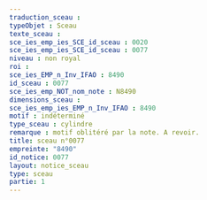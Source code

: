 ```yaml
---
traduction_sceau : 
typeObjet : Sceau
texte_sceau : 
sce_ies_emp_ies_SCE_id_sceau : 0020
sce_ies_emp_ies_SCE_id_sceau : 0077
niveau : non royal
roi : 
sce_ies_EMP_n_Inv_IFAO : 8490
id_sceau : 0077
sce_ies_emp_NOT_nom_note : N8490
dimensions_sceau : 
sce_ies_emp_ies_EMP_n_Inv_IFAO : 8490
motif : indéterminé
type_sceau : cylindre
remarque : motif oblitéré par la note. A revoir.
title: sceau n°0077
empreinte: "8490"
id_notice: 0077
layout: notice_sceau
type: sceau
partie: 1
---
```

